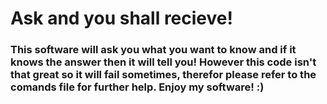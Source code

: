 <h1> Ask and you shall recieve!</h1>
<h3>This software will ask you what you want to know and if it knows the answer then it will tell you! However this code isn't that great so it will fail sometimes, therefor please refer to the comands file for further help. Enjoy my software! :)</h3>
